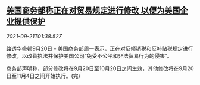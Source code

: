 <!--1632189668000-->
[美国商务部称正在对贸易规定进行修改 以便为美国企业提供保护](https://cn.reuters.com/article/us-doc-trade-rule-0921-idCNKBS2GH03A)
------

<div><i>2021-09-21T01:38:52Z</i></div><p>路透华盛顿9月20日 - 美国商务部周一表示，正在对反倾销税和反补贴税规定进行修改，以改善执法并保护美国公司“免受不公平和非法贸易行为的侵害”。</p><p>商务部声明称，部分修改将在9月20日至10月20日之间生效，其他修改将在9月20日至11月4日之间开始执行。(完)</p>
